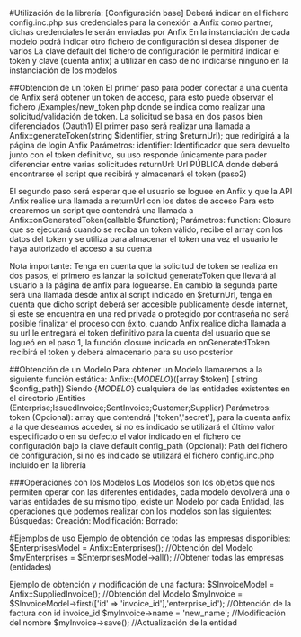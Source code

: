 #Utilización de la librería:
[Configuración base]
Deberá indicar en el fichero config.inc.php sus credenciales para la conexión a Anfix como partner, dichas credenciales le serán enviadas por Anfix
En la instanciación de cada modelo podrá indicar otro fichero de configuración si desea disponer de varios
La clave default del fichero de configuración le permitirá indicar el token y clave (cuenta anfix) a utilizar en caso de no indicarse ninguno en la
instanciación de los modelos

##Obtención de un token
El primer paso para poder conectar a una cuenta de Anfix será obtener un token de acceso, para esto puede observar el fichero /Examples/new_token.php
donde se indica como realizar una solicitud/validación de token. La solicitud se basa en dos pasos bien diferenciados (Oauth1)
El primer paso será realizar una llamada a Anfix::generateToken(string $identifier, string $returnUrl); que redirigirá a la página de login Anfix
Parámetros:
identifier: Identificador que sera devuelto junto con el token definitivo, su uso responde únicamente para poder diferenciar entre varias solicitudes
returnUrl: Url PÚBLICA donde deberá encontrarse el script que recibirá y almacenará el token (paso2)

El segundo paso será esperar que el usuario se loguee en Anfix y que la API Anfix realice una llamada a returnUrl con los datos de acceso
Para esto crearemos un script que contendrá una llamada a Anfix::onGeneratedToken(callable $function); 
Parámetros:
function: Closure que se ejecutará cuando se reciba un token válido, recibe el array con los datos del token y se utiliza para almacenar el 
token una vez el usuario le haya autorizado el acceso a su cuenta

Nota importante: Tenga en cuenta que la solicitud de token se realiza en dos pasos, el primero es lanzar la solicitud generateToken que llevará
al usuario a la página de anfix para loguearse. En cambio la segunda parte será una llamada desde anfix al script indicado en $returnUrl, tenga en
cuenta que dicho script deberá ser accesible publicamente desde internet, si este se encuentra en una red privada o protegido por contraseña no 
será posible finalizar el proceso con éxito, cuando Anfix realice dicha llamada a su url le entregará el token definitivo para la cuenta del 
usuario que se logueó en el paso 1, la función closure indicada en onGeneratedToken recibirá el token y deberá almacenarlo para su uso posterior

##Obtención de un Modelo
Para obtener un Modelo llamaremos a la siguiente función estática: Anfix::{_MODELO_}([array $token] [,string $config_path])
Siendo {_MODELO_} cualquiera de las entidades existentes en el directorio /Entities (Enterprise;IssuedInvoice;SentInvoice;Customer;Supplier) 
Parámetros:
token (Opcional): array que contendrá ['token','secret'], para la cuenta anfix a la que deseamos acceder, si no es indicado se utilizará el 
último valor especificado o en su defecto el valor indicado en el fichero de configuración bajo la clave default
config_path (Opcional): Path del fichero de configuración, si no es indicado se utilizará el fichero config.inc.php incluido en la librería

###Operaciones con los Modelos
Los Modelos son los objetos que nos permiten operar con las diferentes entidades, cada modelo devolverá una o varias entidades de su mismo
tipo, existe un Modelo por cada Entidad, las operaciones que podemos realizar con los modelos son las siguientes:
Búsquedas:
Creación:
Modificación:
Borrado:

#Ejemplos de uso
Ejemplo de obtención de todas las empresas disponibles:
$EnterprisesModel = Anfix::Enterprises(); //Obtención del Modelo
$myEnterprises = $EnterprisesModel->all(); //Obtener todas las empresas (entidades)

Ejemplo de obtención y modificación de una factura:
$SInvoiceModel = Anfix::SuppliedInvoice(); //Obtención del Modelo
$myInvoice = $SInvoiceModel->first(['id' => 'invoice_id'],'enterprise_id'); //Obtención de la factura con id invoice_id
$myInvoice->name = 'new_name'; //Modificación del nombre
$myInvoice->save(); //Actualización de la entidad


